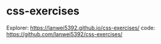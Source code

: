 # css-exercises
Explorer:  https://lanwei5392.github.io/css-exercises/
code: https://github.com/lanwei5392/css-exercises/
